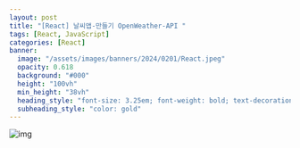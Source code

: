 ```yaml
---
layout: post
title: "[React] 날씨앱-만들기 OpenWeather-API "
tags: [React, JavaScript]
categories: [React]
banner:
  image: "/assets/images/banners/2024/0201/React.jpeg"
  opacity: 0.618
  background: "#000"
  height: "100vh"
  min_height: "38vh"
  heading_style: "font-size: 3.25em; font-weight: bold; text-decoration: underline"
  subheading_style: "color: gold"
---
```




![img](https://file.newswire.co.kr/data/datafile2/thumb_480/2008/12/2039103817_20081204102208_5415926347.jpg)